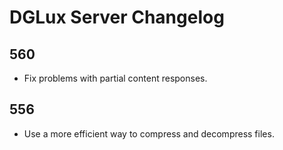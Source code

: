 # DGLux Server Changelog

## 560

- Fix problems with partial content responses.

## 556

- Use a more efficient way to compress and decompress files.
